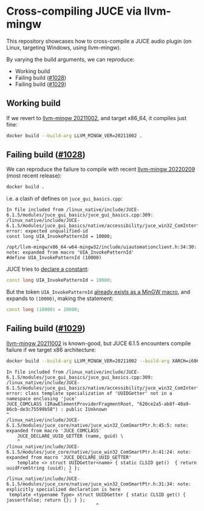 # Cross-compiling JUCE via llvm-mingw

This repository showcases how to cross-compile a JUCE audio plugin (on Linux, targeting Windows, using llvm-mingw).

By varying the build arguments, we can reproduce:

- Working build
- Failing build ([#1028](https://github.com/juce-framework/JUCE/issues/1028))
- Failing build ([#1029](https://github.com/juce-framework/JUCE/issues/1029))

## Working build

If we revert to [llvm-mingw 20211002](https://github.com/mstorsjo/llvm-mingw/releases/tag/20211002), and target x86_64, it compiles just fine:

```bash
docker build --build-arg LLVM_MINGW_VER=20211002 .
```

## Failing build ([#1028](https://github.com/juce-framework/JUCE/issues/1028))

We can reproduce the failure to compile with recent [llvm-mingw 20220209](https://github.com/mstorsjo/llvm-mingw/releases/tag/20220209) (most recent release):


```bash
docker build .
```

i.e. a clash of defines on `juce_gui_basics.cpp`:

```
In file included from /linux_native/include/JUCE-6.1.5/modules/juce_gui_basics/juce_gui_basics.cpp:309:
/linux_native/include/JUCE-6.1.5/modules/juce_gui_basics/native/accessibility/juce_win32_ComInterfaces.h:123:12: error: expected unqualified-id
const long UIA_InvokePatternId = 10000;
           ^
/opt/llvm-mingw/x86_64-w64-mingw32/include/uiautomationclient.h:34:30: note: expanded from macro 'UIA_InvokePatternId'
#define UIA_InvokePatternId (10000)
```

JUCE tries to [declare a constant](https://github.com/juce-framework/JUCE/blob/53b04877c6ebc7ef3cb42e84cb11a48e0cf809b5/modules/juce_gui_basics/native/accessibility/juce_win32_ComInterfaces.h#L123-L174):    

```c++
const long UIA_InvokePatternId = 10000;
```

But the token `UIA_InvokePatternId` [already exists as a MinGW macro](https://github.com/mingw-w64/mingw-w64/blob/2f6d8b806107cc8d543de2c9415a328a780a8267/mingw-w64-headers/include/uiautomationclient.h#L34-L450), and expands to `(10000)`, making the statement:

```c++
const long (10000) = 10000;
```

## Failing build ([#1029](https://github.com/juce-framework/JUCE/issues/1029))

[llvm-mingw 20211002](https://github.com/mstorsjo/llvm-mingw/releases/tag/20211002) is known-good, but JUCE 6.1.5 encounters compile failure if we target x86 architecture:

```bash
docker build --build-arg LLVM_MINGW_VER=20211002 --build-arg XARCH=i686 .
```

```
In file included from /linux_native/include/JUCE-6.1.5/modules/juce_gui_basics/juce_gui_basics.cpp:309:
/linux_native/include/JUCE-6.1.5/modules/juce_gui_basics/native/accessibility/juce_win32_ComInterfaces.h:179:1: error: class template specialization of 'UUIDGetter' not in a namespace enclosing 'juce'
JUCE_COMCLASS (IRawElementProviderFragmentRoot, "620ce2a5-ab8f-40a9-86cb-de3c75599b58") : public IUnknown
^
/linux_native/include/JUCE-6.1.5/modules/juce_core/native/juce_win32_ComSmartPtr.h:45:5: note: expanded from macro 'JUCE_COMCLASS'
    JUCE_DECLARE_UUID_GETTER (name, guid) \
    ^
/linux_native/include/JUCE-6.1.5/modules/juce_core/native/juce_win32_ComSmartPtr.h:41:24: note: expanded from macro 'JUCE_DECLARE_UUID_GETTER'
    template <> struct UUIDGetter<name> { static CLSID get()  { return uuidFromString (uuid); } };
                       ^
/linux_native/include/JUCE-6.1.5/modules/juce_core/native/juce_win32_ComSmartPtr.h:31:34: note: explicitly specialized declaration is here
 template <typename Type> struct UUIDGetter { static CLSID get() { jassertfalse; return {}; } };
                                 ^
```